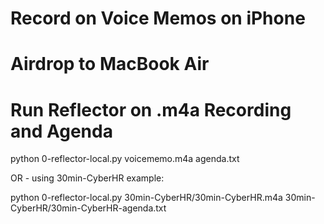 # Record on Voice Memos on iPhone

# Airdrop to MacBook Air

# Run Reflector on .m4a Recording and Agenda

python 0-reflector-local.py voicememo.m4a agenda.txt

OR - using 30min-CyberHR example:

python 0-reflector-local.py 30min-CyberHR/30min-CyberHR.m4a 30min-CyberHR/30min-CyberHR-agenda.txt